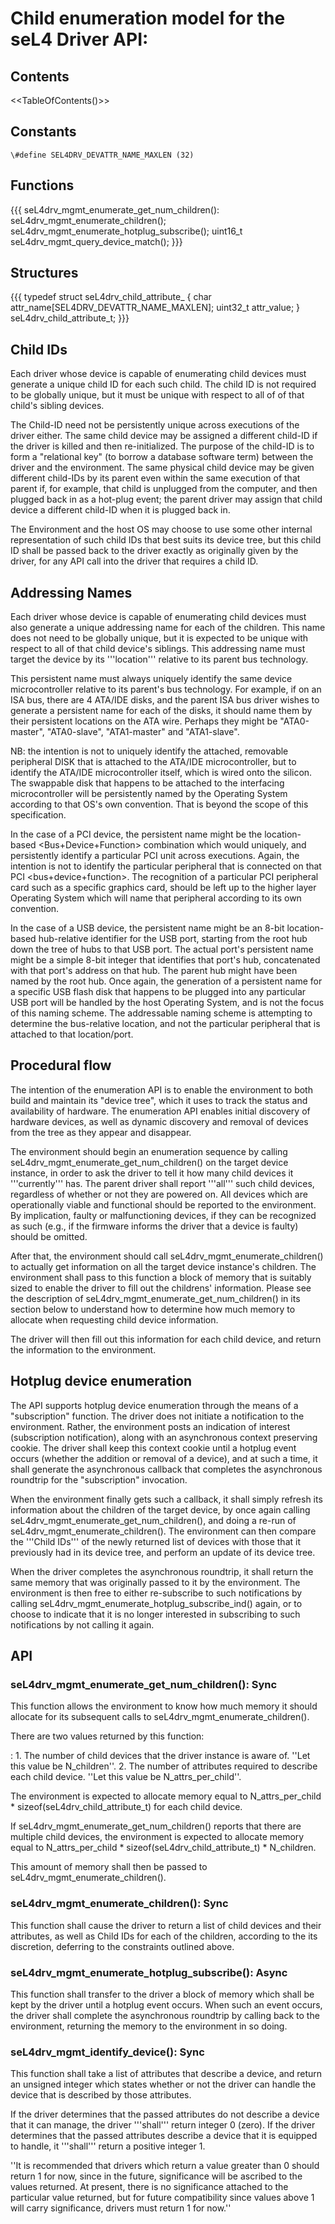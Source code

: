 # Child enumeration model for the seL4 Driver API:


## Contents
 <<TableOfContents()>>

## Constants
 ` \#define SEL4DRV_DEVATTR_NAME_MAXLEN (32) `

## Functions
 {{{ seL4drv_mgmt_enumerate_get_num_children():
seL4drv_mgmt_enumerate_children();
seL4drv_mgmt_enumerate_hotplug_subscribe(); uint16_t
seL4drv_mgmt_query_device_match(); }}}

## Structures
 {{{ typedef struct seL4drv_child_attribute_ { char
attr_name[SEL4DRV_DEVATTR_NAME_MAXLEN]; uint32_t attr_value; }
seL4drv_child_attribute_t; }}}

## Child IDs
 Each driver whose device is capable of enumerating child
devices must generate a unique child ID for each such child. The child
ID is not required to be globally unique, but it must be unique with
respect to all of of that child's sibling devices.

The Child-ID need not be persistently unique across executions of the
driver either. The same child device may be assigned a different
child-ID if the driver is killed and then re-initialized. The purpose of
the child-ID is to form a "relational key" (to borrow a database
software term) between the driver and the environment. The same physical
child device may be given different child-IDs by its parent even within
the same execution of that parent if, for example, that child is
unplugged from the computer, and then plugged back in as a hot-plug
event; the parent driver may assign that child device a different
child-ID when it is plugged back in.

The Environment and the host OS may choose to use some other internal
representation of such child IDs that best suits its device tree, but
this child ID shall be passed back to the driver exactly as originally
given by the driver, for any API call into the driver that requires a
child ID.

## Addressing Names
 Each driver whose device is capable of
enumerating child devices must also generate a unique addressing name
for each of the children. This name does not need to be globally unique,
but it is expected to be unique with respect to all of that child
device's siblings. This addressing name must target the device by its
'''location''' relative to its parent bus technology.

This persistent name must always uniquely identify the same device
microcontroller relative to its parent's bus technology. For example, if
on an ISA bus, there are 4 ATA/IDE disks, and the parent ISA bus driver
wishes to generate a persistent name for each of the disks, it should
name them by their persistent locations on the ATA wire. Perhaps they
might be "ATA0-master", "ATA0-slave", "ATA1-master" and "ATA1-slave".

NB: the intention is not to uniquely identify the attached, removable
peripheral DISK that is attached to the ATA/IDE microcontroller, but to
identify the ATA/IDE microcontroller itself, which is wired onto the
silicon. The swappable disk that happens to be attached to the
interfacing microcontroller will be persistently named by the Operating
System according to that OS's own convention. That is beyond the scope
of this specification.

In the case of a PCI device, the persistent name might be the
location-based <Bus+Device+Function> combination which would
uniquely, and persistently identify a particular PCI unit across
executions. Again, the intention is not to identify the particular
peripheral that is connected on that PCI <bus+device+function>.
The recognition of a particular PCI peripheral card such as a specific
graphics card, should be left up to the higher layer Operating System
which will name that peripheral according to its own convention.

In the case of a USB device, the persistent name might be an 8-bit
location-based hub-relative identifier for the USB port, starting from
the root hub down the tree of hubs to that USB port. The actual port's
persistent name might be a simple 8-bit integer that identifies that
port's hub, concatenated with that port's address on that hub. The
parent hub might have been named by the root hub. Once again, the
generation of a persistent name for a specific USB flash disk that
happens to be plugged into any particular USB port will be handled by
the host Operating System, and is not the focus of this naming scheme.
The addressable naming scheme is attempting to determine the
bus-relative location, and not the particular peripheral that is
attached to that location/port.

## Procedural flow
 The intention of the enumeration API is to enable
the environment to both build and maintain its "device tree", which it
uses to track the status and availability of hardware. The enumeration
API enables initial discovery of hardware devices, as well as dynamic
discovery and removal of devices from the tree as they appear and
disappear.

The environment should begin an enumeration sequence by calling
seL4drv_mgmt_enumerate_get_num_children() on the target device
instance, in order to ask the driver to tell it how many child devices
it '''currently''' has. The parent driver shall report '''all''' such
child devices, regardless of whether or not they are powered on. All
devices which are operationally viable and functional should be reported
to the environment. By implication, faulty or malfunctioning devices, if
they can be recognized as such (e.g., if the firmware informs the driver
that a device is faulty) should be omitted.

After that, the environment should call
seL4drv_mgmt_enumerate_children() to actually get information on all
the target device instance's children. The environment shall pass to
this function a block of memory that is suitably sized to enable the
driver to fill out the childrens' information. Please see the
description of seL4drv_mgmt_enumerate_get_num_children() in its
section below to understand how to determine how much memory to allocate
when requesting child device information.

The driver will then fill out this information for each child device,
and return the information to the environment.

## Hotplug device enumeration
 The API supports hotplug device
enumeration through the means of a "subscription" function. The driver
does not initiate a notification to the environment. Rather, the
environment posts an indication of interest (subscription notification),
along with an asynchronous context preserving cookie. The driver shall
keep this context cookie until a hotplug event occurs (whether the
addition or removal of a device), and at such a time, it shall generate
the asynchronous callback that completes the asynchronous roundtrip for
the "subscription" invocation.

When the environment finally gets such a callback, it shall simply
refresh its information about the children of the target device, by once
again calling seL4drv_mgmt_enumerate_get_num_children(), and doing
a re-run of seL4drv_mgmt_enumerate_children(). The environment can
then compare the '''Child IDs''' of the newly returned list of devices
with those that it previously had in its device tree, and perform an
update of its device tree.

When the driver completes the asynchronous roundtrip, it shall return
the same memory that was originally passed to it by the environment. The
environment is then free to either re-subscribe to such notifications by
calling seL4drv_mgmt_enumerate_hotplug_subscribe_ind() again, or to
choose to indicate that it is no longer interested in subscribing to
such notifications by not calling it again.

## API


### seL4drv_mgmt_enumerate_get_num_children(): Sync
 This
function allows the environment to know how much memory it should
allocate for its subsequent calls to
seL4drv_mgmt_enumerate_children().

There are two values returned by this function:

:   1.  The number of child devices that the driver instance is
        aware of. ''Let this value be N_children''.
    2.  The number of attributes required to describe each child device.
        ''Let this value be N_attrs_per_child''.

The environment is expected to allocate memory equal to
N_attrs_per_child \* sizeof(seL4drv_child_attribute_t) for each
child device.

If seL4drv_mgmt_enumerate_get_num_children() reports that there are
multiple child devices, the environment is expected to allocate memory
equal to
N_attrs_per_child \* sizeof(seL4drv_child_attribute_t) \* N_children.

This amount of memory shall then be passed to
seL4drv_mgmt_enumerate_children().

### seL4drv_mgmt_enumerate_children(): Sync
 This function shall
cause the driver to return a list of child devices and their attributes,
as well as Child IDs for each of the children, according to the its
discretion, deferring to the constraints outlined above.

### seL4drv_mgmt_enumerate_hotplug_subscribe(): Async
 This
function shall transfer to the driver a block of memory which shall be
kept by the driver until a hotplug event occurs. When such an event
occurs, the driver shall complete the asynchronous roundtrip by calling
back to the environment, returning the memory to the environment in so
doing.

### seL4drv_mgmt_identify_device(): Sync
 This function shall take
a list of attributes that describe a device, and return an unsigned
integer which states whether or not the driver can handle the device
that is described by those attributes.

If the driver determines that the passed attributes do not describe a
device that it can manage, the driver '''shall''' return integer 0
(zero). If the driver determines that the passed attributes describe a
device that it is equipped to handle, it '''shall''' return a positive
integer 1.

''It is recommended that drivers which return a value greater than 0
should return 1 for now, since in the future, significance will be
ascribed to the values returned. At present, there is no significance
attached to the particular value returned, but for future compatibility
since values above 1 will carry significance, drivers must return 1 for
now.''
